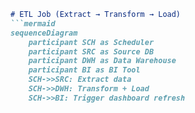 ```markdown
# ETL Job (Extract → Transform → Load)
```mermaid
sequenceDiagram
    participant SCH as Scheduler
    participant SRC as Source DB
    participant DWH as Data Warehouse
    participant BI as BI Tool
    SCH->>SRC: Extract data
    SCH->>DWH: Transform + Load
    SCH->>BI: Trigger dashboard refresh
